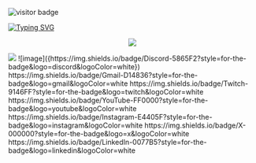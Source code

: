 ![visitor badge](https://visitor-badge.laobi.icu/badge?page_id=jwenjian.visitor-badge&left_color=gray&right_color=red&left_text=Visitors)

[![Typing SVG](https://readme-typing-svg.demolab.com?font=Dancing+Script&weight=700&size=50&duration=3000&pause=1000&color=AB2222&background=FFFFFF00&center=true&vCenter=true&random=false&width=700&height=100&lines=Welcome+to+NichtSylph's+Github)](https://git.io/typing-svg)

<!--
**NichtSylph/NichtSylph** is a ✨ _special_ ✨ repository because its `README.md` (this file) appears on your GitHub profile.

Here are some ideas to get you started:

- 🔭 I’m currently working on ...
- 🌱 I’m currently learning ...
- 👯 I’m looking to collaborate on ...
- 🤔 I’m looking for help with ...
- 💬 Ask me about ...
- 📫 How to reach me: ...
- 😄 Pronouns: ...
- ⚡ Fun fact: ...
-->

<p align="center">
  <a href="https://skillicons.dev">
    <img src="https://skillicons.dev/icons?i=arduino,autocad,css,discord,bots,github,haskell,html,js,instagram,linkedin,linux,matlab,maven,mongodb,mysql,nodejs,ps,py,raspberrypi,twitter,unity,vscode,express, react"/>
  </a>
</p>

<img src="https://img.shields.io/badge/Discord-5865F2?style=for-the-badge&logo=discord&logoColor=white"/>
![image]({https://img.shields.io/badge/Discord-5865F2?style=for-the-badge&logo=discord&logoColor=white})
https://img.shields.io/badge/Gmail-D14836?style=for-the-badge&logo=gmail&logoColor=white
https://img.shields.io/badge/Twitch-9146FF?style=for-the-badge&logo=twitch&logoColor=white
https://img.shields.io/badge/YouTube-FF0000?style=for-the-badge&logo=youtube&logoColor=white
https://img.shields.io/badge/Instagram-E4405F?style=for-the-badge&logo=instagram&logoColor=white
https://img.shields.io/badge/X-000000?style=for-the-badge&logo=x&logoColor=white
https://img.shields.io/badge/LinkedIn-0077B5?style=for-the-badge&logo=linkedin&logoColor=white


